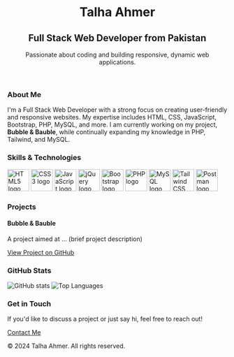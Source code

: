 
<body class="bg-gray-900 text-gray-300">

  <!-- Header Section -->
  <header class="main-header text-center text-white">
    <h1 class="text-4xl font-bold mb-2">Talha Ahmer</h1>
    <h2 class="text-2xl font-semibold">Full Stack Web Developer from Pakistan</h2>
    <p class="mt-4">Passionate about coding and building responsive, dynamic web applications.</p>
    <div class="social-icons mt-6">
      <a href="https://www.linkedin.com/in/talha-ahmer-488063306/" target="_blank"><i class="fab fa-linkedin fa-2x"></i></a>
      <a href="https://x.com/talha_ahmer" target="_blank"><i class="fab fa-twitter fa-2x"></i></a>
      <a href="https://mail.google.com/mail/u/0/#inbox" target="_blank"><i class="fas fa-envelope fa-2x"></i></a>
      <a href="https://www.instagram.com/talha_8303/" target="_blank"><i class="fab fa-instagram fa-2x"></i></a>
      <a href="https://www.facebook.com/talhaahmer.17" target="_blank"><i class="fab fa-facebook fa-2x"></i></a>
      <a href="https://stackoverflow.com/users/25674080/talha-ahmer" target="_blank"><i class="fab fa-stack-overflow fa-2x"></i></a>
    </div>
  </header>

  <!-- About Section -->
  <section class="py-12 px-6">
    <div class="max-w-4xl mx-auto text-center">
      <h3 class="text-3xl font-semibold mb-4">About Me</h3>
      <p class="text-lg leading-relaxed">I'm a Full Stack Web Developer with a strong focus on creating user-friendly and responsive websites. My expertise includes HTML, CSS, JavaScript, Bootstrap, PHP, MySQL, and more. I am currently working on my project, <strong>Bubble & Bauble</strong>, while continually expanding my knowledge in PHP, Tailwind, and MySQL.</p>
    </div>
  </section>

  <!-- Skills Section -->
  <section class="bg-gray-800 py-12 px-6">
    <div class="max-w-4xl mx-auto text-center">
      <h3 class="text-3xl font-semibold mb-8 text-white">Skills & Technologies</h3>
      <div class="flex flex-wrap justify-center space-x-4 space-y-4">
        <img src="https://cdn.jsdelivr.net/gh/devicons/devicon/icons/html5/html5-original.svg" height="50" alt="HTML5 logo">
        <img src="https://cdn.jsdelivr.net/gh/devicons/devicon/icons/css3/css3-original.svg" height="50" alt="CSS3 logo">
        <img src="https://cdn.jsdelivr.net/gh/devicons/devicon/icons/javascript/javascript-original.svg" height="50" alt="JavaScript logo">
        <img src="https://cdn.jsdelivr.net/gh/devicons/devicon/icons/jquery/jquery-original.svg" height="50" alt="jQuery logo">
        <img src="https://cdn.jsdelivr.net/gh/devicons/devicon/icons/bootstrap/bootstrap-original.svg" height="50" alt="Bootstrap logo">
        <img src="https://cdn.jsdelivr.net/gh/devicons/devicon/icons/php/php-original.svg" height="50" alt="PHP logo">
        <img src="https://cdn.jsdelivr.net/gh/devicons/devicon/icons/mysql/mysql-original.svg" height="50" alt="MySQL logo">
        <img src="https://cdn.jsdelivr.net/gh/devicons/devicon/icons/tailwindcss/tailwindcss-plain.svg" height="50" alt="Tailwind CSS logo">
        <img src="https://skillicons.dev/icons?i=postman" height="50" alt="Postman logo">
      </div>
    </div>
  </section>

  <!-- Projects Section -->
  <section class="py-12 px-6">
    <div class="max-w-4xl mx-auto">
      <h3 class="text-3xl font-semibold mb-8 text-center">Projects</h3>
      <div class="grid grid-cols-1 md:grid-cols-2 gap-6">
        <!-- Example Project Card -->
        <div class="bg-gray-800 p-6 rounded-lg shadow-lg">
          <h4 class="text-xl font-semibold mb-2">Bubble & Bauble</h4>
          <p class="text-gray-400">A project aimed at ... (brief project description)</p>
          <a href="https://github.com/talhaahmer" class="text-blue-400 hover:underline mt-4 inline-block">View Project on GitHub</a>
        </div>
      </div>
    </div>
  </section>

  <!-- GitHub Stats Section -->
  <section class="bg-gray-800 py-12 px-6">
    <div class="max-w-4xl mx-auto text-center">
      <h3 class="text-3xl font-semibold mb-8 text-white">GitHub Stats</h3>
      <div class="flex justify-center space-x-6">
        <img src="https://github-readme-stats.vercel.app/api?username=talhaahmer&show_icons=true&theme=dracula" class="w-1/2" alt="GitHub stats">
        <img src="https://github-readme-stats.vercel.app/api/top-langs/?username=talhaahmer&layout=compact&theme=dracula" class="w-1/2" alt="Top Languages">
      </div>
    </div>
  </section>

  <!-- Contact Section -->
  <section class="py-12 px-6">
    <div class="max-w-4xl mx-auto text-center">
      <h3 class="text-3xl font-semibold mb-8">Get in Touch</h3>
      <p>If you'd like to discuss a project or just say hi, feel free to reach out!</p>
      <a href="mailto:talhaahmer125@gmail.com" class="mt-4 inline-block bg-blue-600 text-white px-6 py-3 rounded-lg shadow-lg hover:bg-blue-700">Contact Me</a>
    </div>
  </section>

  <!-- Footer Section -->
  <footer class="py-4 bg-gray-900 text-center text-gray-500">
    <p>&copy; 2024 Talha Ahmer. All rights reserved.</p>
  </footer>

</body>
</html>
